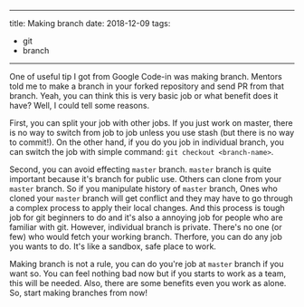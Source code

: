 ***

title: Making branch
date: 2018-12-09
tags:

- git
- branch

***

One of useful tip I got from Google Code-in was making branch. Mentors told me to
make a branch in your forked repository and send PR from that branch. Yeah, you can think this is
very basic job or what benefit does it have? Well, I could tell some reasons.

First, you can split your job with other jobs. If you just work on master, there is no way
to switch from job to job unless you use stash (but there is no way to commit!).
On the other hand, if you do you job in individual branch, you can switch the job with simple command:
`git checkout <branch-name>`.

Second, you can avoid effecting `master` branch. `master` branch is quite important because it's branch
for public use. Others can clone from your `master` branch. So if you manipulate history of `master` branch,
Ones who cloned your `master` branch will get conflict and they may have to go through a complex process to
apply their local changes. And this process is tough job for git beginners to do and it's also a annoying job
for people who are familiar with git. However, individual branch is private. There's no one (or few) who would fetch your
working branch. Therfore, you can do any job you wants to do. It's like a sandbox, safe place to work.

Making branch is not a rule, you can do you're job at `master` branch if you want so. You can feel nothing bad now but
if you starts to work as a team, this will be needed. Also, there are some benefits even you work as alone. So,
start making branches from now!
